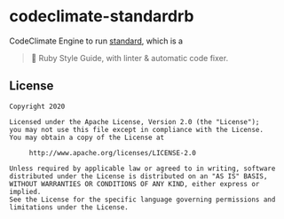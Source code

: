 # codeclimate-standardrb

CodeClimate Engine to run [standard](https://github.com/testdouble/standard), which is a

> 🌟 Ruby Style Guide, with linter & automatic code fixer.

## License

```
Copyright 2020 

Licensed under the Apache License, Version 2.0 (the "License");
you may not use this file except in compliance with the License.
You may obtain a copy of the License at

     http://www.apache.org/licenses/LICENSE-2.0

Unless required by applicable law or agreed to in writing, software
distributed under the License is distributed on an "AS IS" BASIS,
WITHOUT WARRANTIES OR CONDITIONS OF ANY KIND, either express or implied.
See the License for the specific language governing permissions and
limitations under the License.
```
